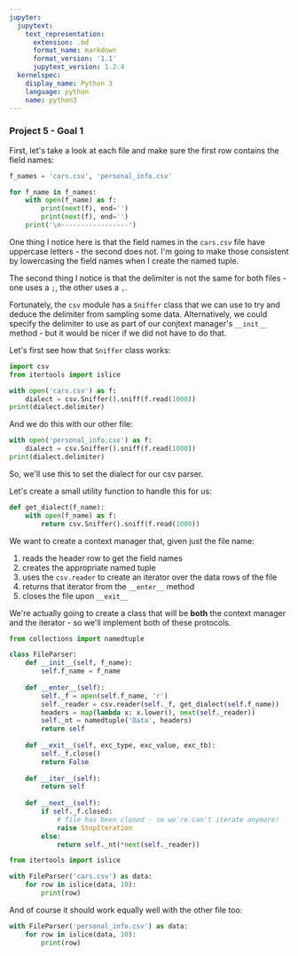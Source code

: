 ```yaml
---
jupyter:
  jupytext:
    text_representation:
      extension: .md
      format_name: markdown
      format_version: '1.1'
      jupytext_version: 1.2.4
  kernelspec:
    display_name: Python 3
    language: python
    name: python3
---
```


### Project 5 - Goal 1


First, let's take a look at each file and make sure the first row contains the field names:

```python
f_names = 'cars.csv', 'personal_info.csv'

for f_name in f_names:
    with open(f_name) as f:
        print(next(f), end='')
        print(next(f), end='')
    print('\n-----------------')
```

One thing I notice here is that the field names in the `cars.csv` file have uppercase letters - the second does not. I'm going to make those consistent by lowercasing the field names when I create the named tuple.

The second thing I notice is that the delimiter is not the same for both files - one uses a `;`, the other uses a `,`. 

Fortunately, the `csv` module has a `Sniffer` class that we can use to try and deduce the delimiter from sampling some data. Alternatively, we could specify the delimiter to use as part of our conjtext manager's `__init__` method - but it would be nicer if we did not have to do that.


Let's first see how that `Sniffer` class works:

```python
import csv
from itertools import islice

with open('cars.csv') as f:
    dialect = csv.Sniffer().sniff(f.read(1000))
print(dialect.delimiter)
```

And we do this with our other file:

```python
with open('personal_info.csv') as f:
    dialect = csv.Sniffer().sniff(f.read(1000))
print(dialect.delimiter)
```

So, we'll use this to set the dialect for our csv parser.

Let's create a small utility function to handle this for us:

```python
def get_dialect(f_name):
    with open(f_name) as f:
        return csv.Sniffer().sniff(f.read(1000))
```

We want to create a context manager that, given just the file name:
1. reads the header row to get the field names
2. creates the appropriate named tuple
3. uses the `csv.reader` to create an iterator over the data rows of the file
4. returns that iterator from the `__enter__` method
5. closes the file upon `__exit__`

We're actually going to create a class that will be **both** the context manager and the iterator - so we'll implement both of these protocols.

```python
from collections import namedtuple

class FileParser:
    def __init__(self, f_name):
        self.f_name = f_name
        
    def __enter__(self):
        self._f = open(self.f_name, 'r')
        self._reader = csv.reader(self._f, get_dialect(self.f_name))
        headers = map(lambda x: x.lower(), next(self._reader))
        self._nt = namedtuple('Data', headers)
        return self
        
    def __exit__(self, exc_type, exc_value, exc_tb):
        self._f.close()
        return False
    
    def __iter__(self):
        return self
    
    def __next__(self):
        if self._f.closed:
            # file has been closed - so we're can't iterate anymore!
            raise StopIteration
        else:
            return self._nt(*next(self._reader))
```

```python
from itertools import islice

with FileParser('cars.csv') as data:
    for row in islice(data, 10):
        print(row)
```

And of course it should work equally well with the other file too:

```python
with FileParser('personal_info.csv') as data:
    for row in islice(data, 10):
        print(row)
```
